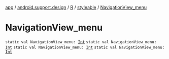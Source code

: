 [app](../../../index.md) / [android.support.design](../../index.md) / [R](../index.md) / [styleable](index.md) / [NavigationView_menu](.)

# NavigationView_menu

`static val NavigationView_menu: `[`Int`](https://kotlinlang.org/api/latest/jvm/stdlib/kotlin/-int/index.html)
`static val NavigationView_menu: `[`Int`](https://kotlinlang.org/api/latest/jvm/stdlib/kotlin/-int/index.html)
`static val NavigationView_menu: `[`Int`](https://kotlinlang.org/api/latest/jvm/stdlib/kotlin/-int/index.html)
`static val NavigationView_menu: `[`Int`](https://kotlinlang.org/api/latest/jvm/stdlib/kotlin/-int/index.html)